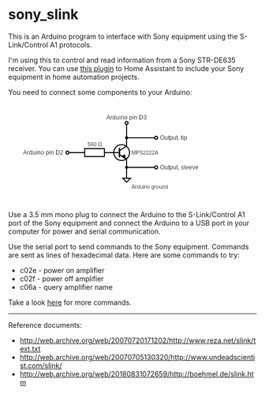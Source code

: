 sony_slink
==========

This is an Arduino program to interface with Sony equipment using the
S-Link/Control A1 protocols.

I'm using this to control and read information from a Sony STR-DE635
receiver. You can use [this plugin](https://github.com/robho/hass_sony_slink)
to Home Assistant to include your Sony equipment in home automation projects.

You need to connect some components to your Arduino:

![circuit](circuit.png)

Use a 3.5 mm mono plug to connect the Arduino to the S-Link/Control A1 port of the Sony equipment and connect the Arduino to a USB port in your computer for power and serial communication.

Use the serial port to send commands to the Sony equipment. Commands are sent as lines of hexadecimal data. Here are some commands to try:

* c02e - power on amplifier
* c02f - power off amplifier
* c06a - query amplifier name

Take a look [here](http://boehmel.de/slink.htm) for more commands.

----

Reference documents:
* http://web.archive.org/web/20070720171202/http://www.reza.net/slink/text.txt
* http://web.archive.org/web/20070705130320/http://www.undeadscientist.com/slink/
* http://web.archive.org/web/20180831072659/http://boehmel.de/slink.htm
